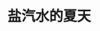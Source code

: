 ---
title: 盐汽水的夏天
cover: 'https://imgur.lzmun.com/picgo/after2022/DSC02367-large-2022-08-25.jpeg_bloggallery'
permalink: /salt-soda-summer/
layout: album
location: 南宁师范大学五合校区
photos:
  - https://imgur.lzmun.com/picgo/after2022/202204091000550.jpeg_bloggallery
  - https://imgur.lzmun.com/picgo/after2022/202204091000006.jpeg_bloggallery
  - https://imgur.lzmun.com/picgo/after2022/202204091001042.jpeg_bloggallery
  - https://imgur.lzmun.com/picgo/after2022/202204091001835.jpeg_bloggallery
  - https://imgur.lzmun.com/picgo/after2022/DSC02367-large-2022-08-25.jpeg_bloggallery
---